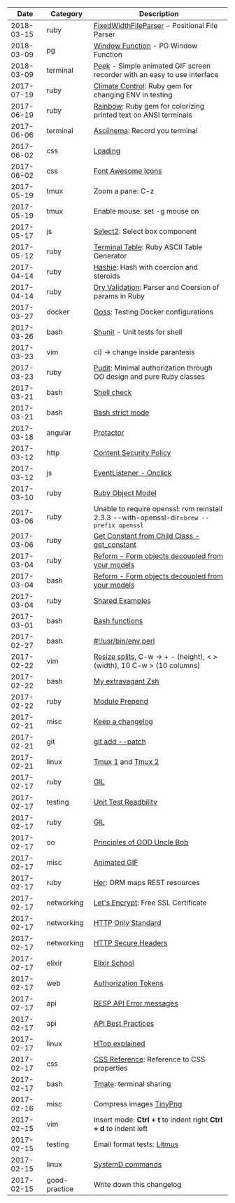 |Date|Category|Description|
|---|---|---|
|2018-03-15|ruby|[FixedWidthFileParser](https://github.com/elevatorup/fixed_width_file_parser) - Positional File Parser
|2018-03-09|pg|[Window Function](https://www.youtube.com/watch?v=hWorm0m-D9U) - PG Window Function
|2018-03-09|terminal|[Peek](https://github.com/phw/peek) - Simple animated GIF screen recorder with an easy to use interface
|2017-07-19|ruby|[Climate Control](https://github.com/sickill/rainbow): Ruby gem for changing ENV in testing|
|2017-06-19|ruby|[Rainbow](https://github.com/sickill/rainbow): Ruby gem for colorizing printed text on ANSI terminals|
|2017-06-06|terminal|[Asciinema](https://asciinema.org/): Record you terminal|
|2017-06-02|css|[Loading](https://loading.io/animation/)|
|2017-06-02|css|[Font Awesome Icons](http://fontawesome.io/icons/)|
|2017-05-19|tmux|Zoom a pane: C-z|
|2017-05-19|tmux|Enable mouse: set -g mouse on|
|2017-05-17|js|[Select2](https://select2.github.io/examples.html): Select box component|
|2017-05-12|ruby|[Terminal Table](https://github.com/tj/terminal-table): Ruby ASCII Table Generator|
|2017-04-14|ruby|[Hashie](https://github.com/intridea/hashie): Hash with coercion and steroids|
|2017-04-14|ruby|[Dry Validation](http://solnic.eu/2015/12/07/introducing-dry-validation.html): Parser and Coersion of params in Ruby|
|2017-03-27|docker|[Goss](https://medium.com/@aelsabbahy/tutorial-how-to-test-your-docker-image-in-half-a-second-bbd13e06a4a9): Testing Docker configurations |
|2017-03-26|bash|[Shunit](https://github.com/kward/shunit2) - Unit tests for shell|
|2017-03-23|vim|ci) -> change inside parantesis|
|2017-03-23|ruby|[Pudit](https://github.com/elabs/pundit): Minimal authorization through OO design and pure Ruby classes|
|2017-03-21|bash|[Shell check](https://www.shellcheck.net/)|
|2017-03-21|bash|[Bash strict mode](http://redsymbol.net/articles/unofficial-bash-strict-mode/)|
|2017-03-18|angular|[Protactor](http://www.protractortest.org/#/)|
|2017-03-12|http|[Content Security Policy](http://blog.caelum.com.br/content-security-policy-uma-arma-eficaz-contra-ataques-xss/)|
|2017-03-12|js|[EventListener - Onclick](http://blog.caelum.com.br/sera-que-o-onclick-e-do-mal-as-varias-formas-de-ouvir-eventos-em-uma-pagina/)|
|2017-03-10|ruby|[Ruby Object Model](https://www.sitepoint.com/understanding-object-model/)|
|2017-03-06|ruby|Unable to require openssl: rvm reinstall 2.3.3 --with-openssl-dir=`brew --prefix openssl`|
|2017-03-06|ruby|[Get Constant from Child Class - get_constant](https://ruby-doc.org/core-2.1.0/Module.html#method-i-const_get)|
|2017-03-04|ruby|[Reform - Form objects decoupled from your models](https://github.com/trailblazer/reform)|
|2017-03-04|bash|[Reform - Form objects decoupled from your models](https://github.com/trailblazer/reform)|
|2017-03-04|ruby|[Shared Examples](http://www.relishapp.com/rspec/rspec-core/v/3-5/docs/example-groups/shared-examples)|
|2017-03-01|bash|[Bash functions](http://samrowe.com/wordpress/advancing-in-the-bash-shell)|
|2017-02-27|bash|[#!/usr/bin/env perl](https://www.cyberciti.biz/tips/finding-bash-perl-python-portably-using-env.html)|
|2017-02-22|vim|[Resize splits](http://vim.wikia.com/wiki/Resize_splits_more_quickly), C-w -> + - (height), < > (width), 10 C-w > (10 columns) |
|2017-02-22|bash|[My extravagant Zsh](http://stevelosh.com/blog/2010/02/my-extravagant-zsh-prompt)|
|2017-02-22|ruby|[Module Prepend](http://gshutler.com/2013/04/ruby-2-module-prepend/)|
|2017-02-21|misc|[Keep a changelog](http://keepachangelog.com/en/0.3.0/)|
|2017-02-21|git|[git add --patch](http://nuclearsquid.com/writings/git-add/)|
|2017-02-21|linux|[Tmux 1](http://www.hamvocke.com/blog/a-quick-and-easy-guide-to-tmux/) and [Tmux 2](http://tangosource.com/blog/a-tmux-crash-course-tips-and-tweaks/)|
|2017-02-17|ruby|[GIL](http://butunclebob.com/ArticleS.UncleBob.PrinciplesOfOod)|
|2017-02-17|testing|[Unit Test Readbility](http://blog.plataformatec.com.br/2014/04/improve-your-test-readability-using-the-xunit-structure/)|
|2017-02-17|ruby|[GIL](http://www.jstorimer.com/blogs/workingwithcode/8085491-nobody-understands-the-gil)|
|2017-02-17|oo|[Principles of OOD Uncle Bob](https://github.com/remiprev/her)|
|2017-02-17|misc|[Animated GIF](https://www.linuxdescomplicado.com.br/2016/08/saiba-como-criar-um-gif-animado-de-imagens-a-partir-de-um-screencast-no-linux.html)|
|2017-02-17|ruby|[Her](https://github.com/remiprev/her): ORM maps REST resources|
|2017-02-17|networking|[Let's Encrypt](https://letsencrypt.org/): Free SSL Certificate|
|2017-02-17|networking|[HTTP Only Standard](https://https.cio.gov/everything/)|
|2017-02-17|networking|[HTTP Secure Headers](https://blog.appcanary.com/2017/http-security-headers.html)|
|2017-02-17|elixir|[Elixir School](https://elixirschool.com)|
|2017-02-17|web|[Authorization Tokens](https://auth0.com/blog/ten-things-you-should-know-about-tokens-and-cookies/)|
|2017-02-17|api|[RESP API Error messages](https://www.twilio.com/docs/api/errors#debugging-calls-to-the-rest-api)|
|2017-02-17|api|[API Best Practices](http://blogs.mulesoft.com/dev/api-dev/api-best-practices-response-handling/)|
|2017-02-17|linux|[HTop explained](https://peteris.rocks/blog/htop/#load-average)|
|2017-02-17|css|[CSS Reference](http://cssreference.io/): Reference to CSS properties|
|2017-02-17|bash|[Tmate](https://tmate.io/): terminal sharing|
|2017-02-16|misc|Compress images [TinyPng](https://tinypng.com/)|
|2017-02-15|vim|Insert mode: **Ctrl + t** to indent right **Ctrl + d** to indent left|
|2017-02-15|testing|Email format tests: [Litmus](https://litmus.com)|
|2017-02-15|linux|[SystemD commands](/subjects/systemd.md)|
|2017-02-15|good-practice|Write down this changelog|
